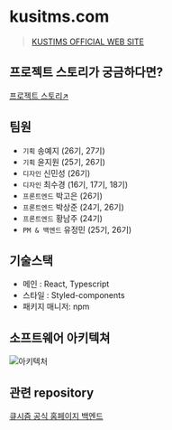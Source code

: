 # kusitms.com
>[KUSTIMS OFFICIAL WEB SITE](https://kusitms.com/)

## 프로젝트 스토리가 궁금하다면?
[프로젝트 스토리↗️](https://insidious-spike-642.notion.site/TF-20493d67da6c428a9f6a9b9b30fa96ce)


## 팀원
- `기획` 송예지 (26기, 27기)
- `기획` 윤지원 (25기, 26기)
- `디자인` 신민성 (26기)
- `디자인` 최수경 (16기, 17기, 18기)
- `프론트엔드` 박고은 (26기)
- `프론트엔드` 박상준 (24기, 26기)
- `프론트엔드` 황남주 (24기)
- `PM & 백엔드` 유정민 (25기, 26기)

## 기술스택
- 메인 : React, Typescript
- 스타일 : Styled-components
- 패키지 매니저: npm

## 소프트웨어 아키텍쳐
![아키텍처](https://user-images.githubusercontent.com/115339354/231766692-9bff8d28-d7a0-4364-8fb4-5f76c0ad0473.png)

## 관련 repository
[큐시즘 공식 홈페이지 백엔드](https://github.com/kusitms-com/api.kusitms.com)
